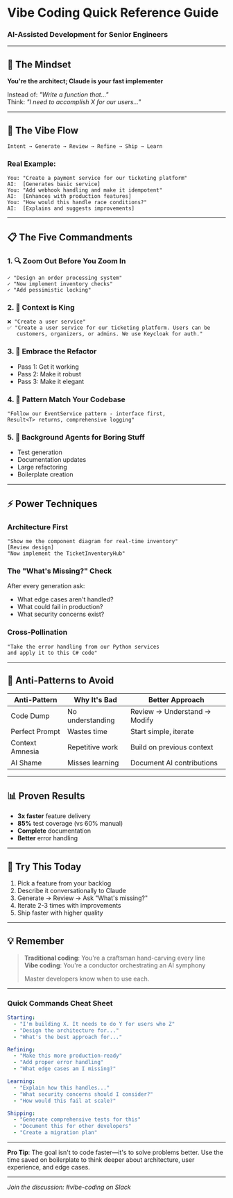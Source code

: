 # Vibe Coding Quick Reference Guide
### AI-Assisted Development for Senior Engineers

---

## 🧠 The Mindset
**You're the architect; Claude is your fast implementer**

Instead of: *"Write a function that..."*  
Think: *"I need to accomplish X for our users..."*

---

## 🔄 The Vibe Flow

```mermaid
Intent → Generate → Review → Refine → Ship → Learn
```

### Real Example:
```
You: "Create a payment service for our ticketing platform"
AI:  [Generates basic service]
You: "Add webhook handling and make it idempotent"
AI:  [Enhances with production features]
You: "How would this handle race conditions?"
AI:  [Explains and suggests improvements]
```

---

## 📋 The Five Commandments

### 1. 🔍 Zoom Out Before You Zoom In
```
✓ "Design an order processing system" 
✓ "Now implement inventory checks"
✓ "Add pessimistic locking"
```

### 2. 👑 Context is King
```
❌ "Create a user service"
✅ "Create a user service for our ticketing platform. Users can be 
   customers, organizers, or admins. We use Keycloak for auth."
```

### 3. 🔄 Embrace the Refactor
- Pass 1: Get it working
- Pass 2: Make it robust
- Pass 3: Make it elegant

### 4. 🎯 Pattern Match Your Codebase
```
"Follow our EventService pattern - interface first, 
Result<T> returns, comprehensive logging"
```

### 5. 🤖 Background Agents for Boring Stuff
- Test generation
- Documentation updates  
- Large refactoring
- Boilerplate creation

---

## ⚡ Power Techniques

### Architecture First
```
"Show me the component diagram for real-time inventory"
[Review design]
"Now implement the TicketInventoryHub"
```

### The "What's Missing?" Check
After every generation ask:
- What edge cases aren't handled?
- What could fail in production?
- What security concerns exist?

### Cross-Pollination
```
"Take the error handling from our Python services 
and apply it to this C# code"
```

---

## 🚫 Anti-Patterns to Avoid

| Anti-Pattern | Why It's Bad | Better Approach |
|--------------|--------------|-----------------|
| Code Dump | No understanding | Review → Understand → Modify |
| Perfect Prompt | Wastes time | Start simple, iterate |
| Context Amnesia | Repetitive work | Build on previous context |
| AI Shame | Misses learning | Document AI contributions |

---

## 📊 Proven Results

- **3x faster** feature delivery
- **85%** test coverage (vs 60% manual)
- **Complete** documentation
- **Better** error handling

---

## 🎯 Try This Today

1. Pick a feature from your backlog
2. Describe it conversationally to Claude
3. Generate → Review → Ask "What's missing?"
4. Iterate 2-3 times with improvements
5. Ship faster with higher quality

---

## 💡 Remember

> **Traditional coding**: You're a craftsman hand-carving every line  
> **Vibe coding**: You're a conductor orchestrating an AI symphony
> 
> Master developers know when to use each.

---

### Quick Commands Cheat Sheet

```yaml
Starting:
  - "I'm building X. It needs to do Y for users who Z"
  - "Design the architecture for..."
  - "What's the best approach for..."

Refining:
  - "Make this more production-ready"
  - "Add proper error handling"
  - "What edge cases am I missing?"

Learning:
  - "Explain how this handles..."
  - "What security concerns should I consider?"
  - "How would this fail at scale?"

Shipping:
  - "Generate comprehensive tests for this"
  - "Document this for other developers"
  - "Create a migration plan"
```

---

**Pro Tip**: The goal isn't to code faster—it's to solve problems better. Use the time saved on boilerplate to think deeper about architecture, user experience, and edge cases.

---

*Join the discussion: #vibe-coding on Slack*